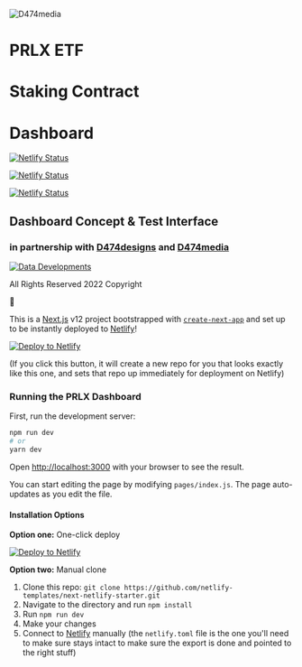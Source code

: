 ![D474media](https://i.imgur.com/TWBpYZM.png#gh-dark-mode-only)

# PRLX ETF
# Staking Contract
# Dashboard

[![Netlify Status](https://api.netlify.com/api/v1/badges/46648482-644c-4c80-bafb-872057e51b6b/deploy-status)](https://app.netlify.com/sites/next-dev-starter/deploys)

[![Netlify Status](https://api.netlify.com/api/v1/badges/ce654043-3f4d-4c29-8412-01b29760fe5a/deploy-status)](https://app.netlify.com/sites/keen-panini-593524/deploys)

[![Netlify Status](https://api.netlify.com/api/v1/badges/ce654043-3f4d-4c29-8412-01b29760fe5a/deploy-status)](https://app.netlify.com/sites/prlx-etf-staking/deploys)

## Dashboard Concept & Test Interface
### in partnership with [D474designs](https://D474designs.github.io/) and [D474media](https://D474media.github.io/)

[![Data Developments](https://i.imgur.com/vSA2Xl9.png)](https://D474developments.github.io/)

All Rights Reserved 2022 Copyright

:100:

This is a [Next.js](https://nextjs.org/) v12 project bootstrapped with [`create-next-app`](https://github.com/vercel/next.js/tree/canary/packages/create-next-app) and set up to be instantly deployed to [Netlify](https://url.netlify.com/SyTBPVamO)!

[![Deploy to Netlify](https://www.netlify.com/img/deploy/button.svg)](https://app.netlify.com/start/deploy?repository=https://github.com/netlify-templates/next-netlify-starter&utm_source=github&utm_medium=nextstarter-cs&utm_campaign=devex-cs)

(If you click this button, it will create a new repo for you that looks exactly like this one, and sets that repo up immediately for deployment on Netlify)

### Running the PRLX Dashboard

First, run the development server:

```bash
npm run dev
# or
yarn dev
```

Open [http://localhost:3000](http://localhost:3000) with your browser to see the result.

You can start editing the page by modifying `pages/index.js`. The page auto-updates as you edit the file.

#### Installation Options

**Option one:** One-click deploy

[![Deploy to Netlify](https://www.netlify.com/img/deploy/button.svg)](https://app.netlify.com/start/deploy?repository=https://github.com/netlify-templates/next-netlify-starter&utm_source=github&utm_medium=nextstarter-cs&utm_campaign=devex-cs)

**Option two:** Manual clone

1. Clone this repo: `git clone https://github.com/netlify-templates/next-netlify-starter.git`
2. Navigate to the directory and run `npm install`
3. Run `npm run dev`
4. Make your changes
5. Connect to [Netlify](https://url.netlify.com/Bk4UicocL) manually (the `netlify.toml` file is the one you'll need to make sure stays intact to make sure the export is done and pointed to the right stuff)
